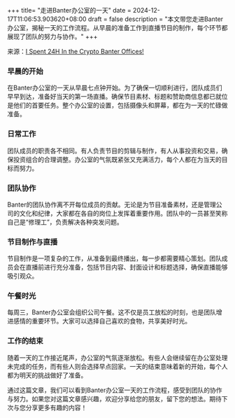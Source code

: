 +++
title= "走进Banter办公室的一天"
date = 2024-12-17T11:06:53.903620+08:00
draft = false
description = "本文带您走进Banter办公室，揭秘一天的工作流程。从早晨的准备工作到直播节目的制作，每个环节都展现了团队的努力与协作。"
+++

来源：[I Spent 24H In the Crypto Banter Offices!](https://www.youtube.com/watch?v=G4itpixE1Ks)

### 早晨的开始

在Banter办公室的一天从早晨七点钟开始。为了确保一切顺利进行，团队成员们早早到达，准备好当天的第一场直播。确保节目素材、标题和赞助商信息都已就位是他们的首要任务。整个办公室的设置，包括摄像头和屏幕，都在为一天的忙碌做准备。

### 日常工作

团队成员的职责各不相同。有人负责节目的剪辑与制作，有人从事投资和交易，确保投资组合的合理调整。办公室的气氛既紧张又充满活力，每个人都在为当天的目标而努力。

### 团队协作

Banter的团队协作离不开每位成员的贡献。无论是为节目准备素材，还是管理公司的文化和纪律，大家都在各自的岗位上发挥着重要作用。团队中的一员甚至笑称自己是“修理工”，负责解决各种突发问题。

### 节目制作与直播

节目制作是一项复杂的工作，从准备到最终播出，每一步都需要精心策划。团队成员会在直播前进行充分准备，包括节目内容、封面设计和标题选择，确保直播能够吸引观众。

### 午餐时光

每周三，Banter办公室会组织公司午餐。这不仅是员工放松的时刻，也是团队增进感情的重要环节。大家可以选择自己喜欢的食物，共享美好时光。

### 工作的结束

随着一天的工作接近尾声，办公室的气氛逐渐放松。有些人会继续留在办公室处理未完成的任务，而有些人则会选择早点回家。一天的结束意味着新的开始，每个人都为明天的挑战做好了准备。

通过这篇文章，我们可以看到Banter办公室一天的工作流程，感受到团队的协作与努力。如果您对这篇文章感兴趣，欢迎分享给您的朋友，留下您的想法。期待下次与您分享更多有趣的内容！
